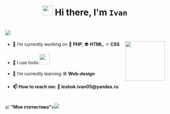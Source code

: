 <h1 align="center"><img src="https://github.com/blackcater/blackcater/raw/main/images/Hi.gif" height="32"/> Hi there, I'm <code>Ivan</code>
<h1 align="left"><img src="https://readme-typing-svg.herokuapp.com?color=%2336BCF7&lines=Welcome+to+my+GitHub!">
</h1> 
<ul>
  <img align="right" src="https://github.com/blackcater/blackcater/blob/main/images/banner.gif" height="125"/>
  <li> 🔭 I’m currently working on 🐘 <b>PHP</b>, 👽 <b>HTML</b>, ⚛️ <b>CSS</b> </li><br>
  <li> 🧰 I use tools <img src="https://github.com/simple-icons/simple-icons/blob/develop/icons/github.svg" height="32"/>
  </li><br>
  <li> 🌱 I’m currently learning 🕸️ <b>Web-design<b></li><br>
  <li> 📫 How to reach me: 📧 <b>leshok.ivan05@yandex.ru</b></li>
</ul>
<h1></h1>
        📈 <b>"Моя статистика"></b><a align="center"><img src="https://github-profile-trophy.vercel.app/?username=ivan-lesh">

